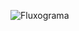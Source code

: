 
![Fluxograma](https://github.com/larissafr1/Reminder/assets/66026511/2d39f976-f7f7-4fdb-9a16-737b294977c8)
